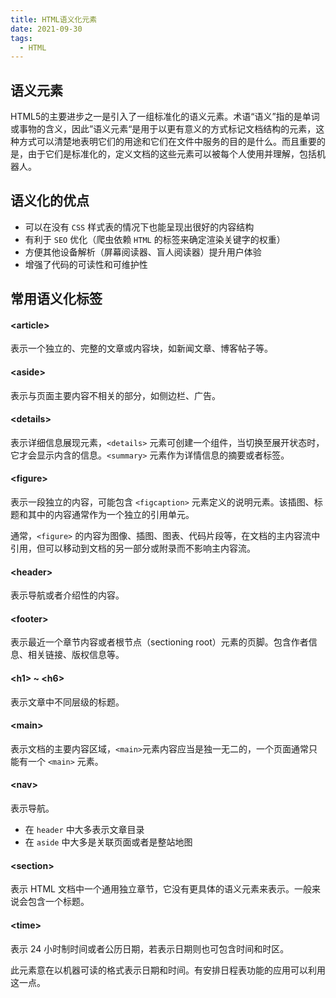 ```yaml
---
title: HTML语义化元素
date: 2021-09-30
tags:
  - HTML
---
```


## 语义元素

HTML5的主要进步之一是引入了一组标准化的语义元素。术语“语义”指的是单词或事物的含义，因此”语义元素“是用于以更有意义的方式标记文档结构的元素，这种方式可以清楚地表明它们的用途和它们在文件中服务的目的是什么。而且重要的是，由于它们是标准化的，定义文档的这些元素可以被每个人使用并理解，包括机器人。

## 语义化的优点

- 可以在没有 `CSS` 样式表的情况下也能呈现出很好的内容结构
- 有利于 `SEO` 优化（爬虫依赖 `HTML` 的标签来确定渲染关键字的权重）
- 方便其他设备解析（屏幕阅读器、盲人阅读器）提升用户体验
- 增强了代码的可读性和可维护性

## 常用语义化标签

#### \<article\>

表示一个独立的、完整的文章或内容块，如新闻文章、博客帖子等。

#### \<aside\>

表示与页面主要内容不相关的部分，如侧边栏、广告。

#### \<details\>

表示详细信息展现元素，`<details>` 元素可创建一个组件，当切换至展开状态时，它才会显示内含的信息。`<summary>` 元素作为详情信息的摘要或者标签。

#### \<figure\>

表示一段独立的内容，可能包含 `<figcaption>` 元素定义的说明元素。该插图、标题和其中的内容通常作为一个独立的引用单元。

通常，`<figure>` 的内容为图像、插图、图表、代码片段等，在文档的主内容流中引用，但可以移动到文档的另一部分或附录而不影响主内容流。

#### \<header\>

表示导航或者介绍性的内容。

#### \<footer\>

表示最近一个章节内容或者根节点（sectioning root）元素的页脚。包含作者信息、相关链接、版权信息等。

#### \<h1\> ~ \<h6\>

表示文章中不同层级的标题。

#### \<main\>

表示文档的主要内容区域，`<main>`元素内容应当是独一无二的，一个页面通常只能有一个 `<main>` 元素。

#### \<nav\>

表示导航。

 - 在 `header` 中大多表示文章目录
 - 在 `aside` 中大多是关联页面或者是整站地图

#### \<section\>

表示 HTML 文档中一个通用独立章节，它没有更具体的语义元素来表示。一般来说会包含一个标题。

#### \<time\>

表示 24 小时制时间或者公历日期，若表示日期则也可包含时间和时区。

此元素意在以机器可读的格式表示日期和时间。有安排日程表功能的应用可以利用这一点。